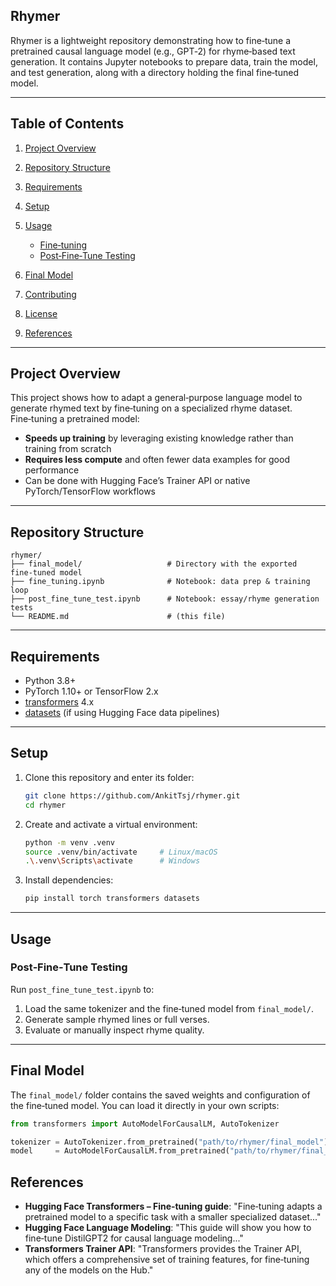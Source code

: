 ## Rhymer

Rhymer is a lightweight repository demonstrating how to fine‑tune a pretrained causal language model (e.g., GPT‑2) for rhyme‑based text generation. It contains Jupyter notebooks to prepare data, train the model, and test generation, along with a directory holding the final fine‑tuned model.

---

## Table of Contents

1. [Project Overview](#project-overview)
2. [Repository Structure](#repository-structure)
3. [Requirements](#requirements)
4. [Setup](#setup)
5. [Usage](#usage)

   * [Fine‑tuning](#fine-tuning)
   * [Post‑Fine‑Tune Testing](#post-fine-tune-testing)
6. [Final Model](#final-model)
7. [Contributing](#contributing)
8. [License](#license)
9. [References](#references)

---

## Project Overview

This project shows how to adapt a general‑purpose language model to generate rhymed text by fine‑tuning on a specialized rhyme dataset. Fine‑tuning a pretrained model:

* **Speeds up training** by leveraging existing knowledge rather than training from scratch
* **Requires less compute** and often fewer data examples for good performance
* Can be done with Hugging Face’s Trainer API or native PyTorch/TensorFlow workflows

---

## Repository Structure

```
rhymer/
├── final_model/                   # Directory with the exported fine‑tuned model
├── fine_tuning.ipynb              # Notebook: data prep & training loop
├── post_fine_tune_test.ipynb      # Notebook: essay/rhyme generation tests
└── README.md                      # (this file)
```

---

## Requirements

* Python 3.8+
* PyTorch 1.10+ or TensorFlow 2.x
* [transformers](https://github.com/huggingface/transformers) 4.x
* [datasets](https://github.com/huggingface/datasets) (if using Hugging Face data pipelines)

---

## Setup

1. Clone this repository and enter its folder:

   ```bash
   git clone https://github.com/AnkitTsj/rhymer.git
   cd rhymer
   ```

2. Create and activate a virtual environment:

   ```bash
   python -m venv .venv
   source .venv/bin/activate     # Linux/macOS
   .\.venv\Scripts\activate      # Windows
   ```

3. Install dependencies:

   ```bash
   pip install torch transformers datasets
   ```

---

## Usage

### Post‑Fine‑Tune Testing

Run `post_fine_tune_test.ipynb` to:

1. Load the same tokenizer and the fine‑tuned model from `final_model/`.
2. Generate sample rhymed lines or full verses.
3. Evaluate or manually inspect rhyme quality.

---

## Final Model

The `final_model/` folder contains the saved weights and configuration of the fine‑tuned model. You can load it directly in your own scripts:

```python
from transformers import AutoModelForCausalLM, AutoTokenizer

tokenizer = AutoTokenizer.from_pretrained("path/to/rhymer/final_model")
model     = AutoModelForCausalLM.from_pretrained("path/to/rhymer/final_model")
```


## References

* **Hugging Face Transformers – Fine‑tuning guide**: "Fine‑tuning adapts a pretrained model to a specific task with a smaller specialized dataset..."
* **Hugging Face Language Modeling**: "This guide will show you how to fine‑tune DistilGPT2 for causal language modeling..."
* **Transformers Trainer API**: "Transformers provides the Trainer API, which offers a comprehensive set of training features, for fine‑tuning any of the models on the Hub."
